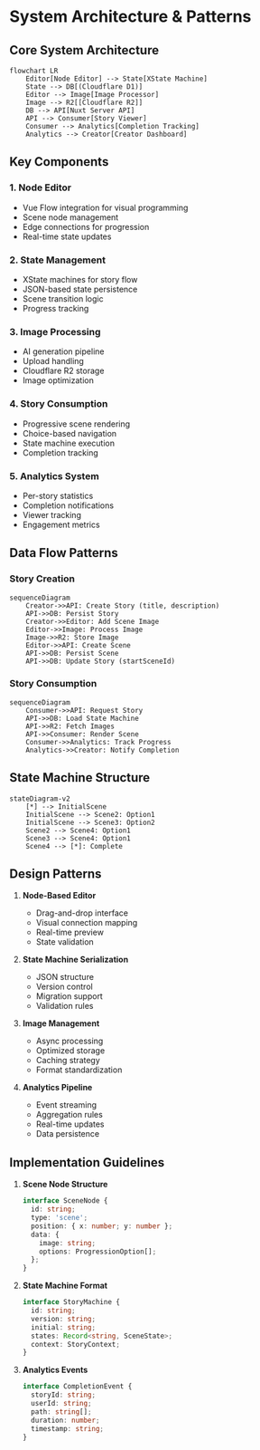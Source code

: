 # System Architecture & Patterns

## Core System Architecture

```mermaid
flowchart LR
    Editor[Node Editor] --> State[XState Machine]
    State --> DB[(Cloudflare D1)]
    Editor --> Image[Image Processor]
    Image --> R2[[Cloudflare R2]]
    DB --> API[Nuxt Server API]
    API --> Consumer[Story Viewer]
    Consumer --> Analytics[Completion Tracking]
    Analytics --> Creator[Creator Dashboard]
```

## Key Components

### 1. Node Editor
- Vue Flow integration for visual programming
- Scene node management
- Edge connections for progression
- Real-time state updates

### 2. State Management
- XState machines for story flow
- JSON-based state persistence
- Scene transition logic
- Progress tracking

### 3. Image Processing
- AI generation pipeline
- Upload handling
- Cloudflare R2 storage
- Image optimization

### 4. Story Consumption
- Progressive scene rendering
- Choice-based navigation
- State machine execution
- Completion tracking

### 5. Analytics System
- Per-story statistics
- Completion notifications
- Viewer tracking
- Engagement metrics

## Data Flow Patterns

### Story Creation
```mermaid
sequenceDiagram
    Creator->>API: Create Story (title, description)
    API->>DB: Persist Story
    Creator->>Editor: Add Scene Image
    Editor->>Image: Process Image
    Image->>R2: Store Image
    Editor->>API: Create Scene
    API->>DB: Persist Scene
    API->>DB: Update Story (startSceneId)
```

### Story Consumption
```mermaid
sequenceDiagram
    Consumer->>API: Request Story
    API->>DB: Load State Machine
    API->>R2: Fetch Images
    API->>Consumer: Render Scene
    Consumer->>Analytics: Track Progress
    Analytics->>Creator: Notify Completion
```

## State Machine Structure

```mermaid
stateDiagram-v2
    [*] --> InitialScene
    InitialScene --> Scene2: Option1
    InitialScene --> Scene3: Option2
    Scene2 --> Scene4: Option1
    Scene3 --> Scene4: Option1
    Scene4 --> [*]: Complete
```

## Design Patterns

1. **Node-Based Editor**
   - Drag-and-drop interface
   - Visual connection mapping
   - Real-time preview
   - State validation

2. **State Machine Serialization**
   - JSON structure
   - Version control
   - Migration support
   - Validation rules

3. **Image Management**
   - Async processing
   - Optimized storage
   - Caching strategy
   - Format standardization

4. **Analytics Pipeline**
   - Event streaming
   - Aggregation rules
   - Real-time updates
   - Data persistence

## Implementation Guidelines

1. **Scene Node Structure**
   ```typescript
   interface SceneNode {
     id: string;
     type: 'scene';
     position: { x: number; y: number };
     data: {
       image: string;
       options: ProgressionOption[];
     };
   }
   ```

2. **State Machine Format**
   ```typescript
   interface StoryMachine {
     id: string;
     version: string;
     initial: string;
     states: Record<string, SceneState>;
     context: StoryContext;
   }
   ```

3. **Analytics Events**
   ```typescript
   interface CompletionEvent {
     storyId: string;
     userId: string;
     path: string[];
     duration: number;
     timestamp: string;
   }
